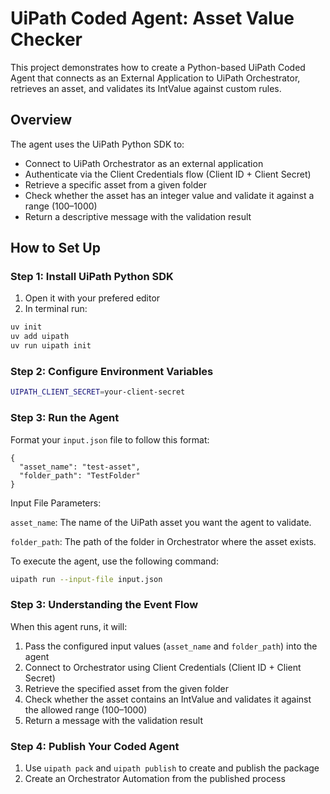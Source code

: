 # UiPath Coded Agent: Asset Value Checker

This project demonstrates how to create a Python-based UiPath Coded Agent that connects as an External Application to UiPath Orchestrator, retrieves an asset, and validates its IntValue against custom rules.

## Overview

The agent uses the UiPath Python SDK to:

* Connect to UiPath Orchestrator as an external application
* Authenticate via the Client Credentials flow (Client ID + Client Secret)
* Retrieve a specific asset from a given folder
* Check whether the asset has an integer value and validate it against a range (100–1000)
* Return a descriptive message with the validation result

## How to Set Up

### Step 1: Install UiPath Python SDK

1. Open it with your prefered editor
2. In terminal run:
```bash
uv init
uv add uipath
uv run uipath init
```

### Step 2: Configure Environment Variables

```bash
UIPATH_CLIENT_SECRET=your-client-secret
```

### Step 3: Run the Agent

Format your `input.json` file to follow this format:

```
{
  "asset_name": "test-asset",
  "folder_path": "TestFolder"
}
```

Input File Parameters:

`asset_name`: The name of the UiPath asset you want the agent to validate.

`folder_path`: The path of the folder in Orchestrator where the asset exists.

To execute the agent, use the following command:
```bash
uipath run --input-file input.json
```

### Step 3: Understanding the Event Flow

When this agent runs, it will:
1. Pass the configured input values (`asset_name` and `folder_path`) into the agent
2. Connect to Orchestrator using Client Credentials (Client ID + Client Secret)
3. Retrieve the specified asset from the given folder
4. Check whether the asset contains an IntValue and validates it against the allowed range (100–1000)
5. Return a message with the validation result

### Step 4: Publish Your Coded Agent

1. Use `uipath pack` and `uipath publish` to create and publish the package
2. Create an Orchestrator Automation from the published process
